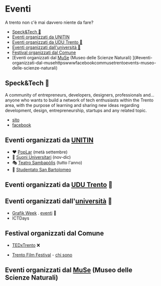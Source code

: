 # Eventi

A trento non c'è mai davvero niente da fare?

- [Speck&Tech 🐷](#specktech-)
- [Eventi organizzati da UNITIN](#eventi-organizzati-da-unitinhttpswwwfacebookcomunitintrentoevents)
- [Eventi organizzati da UDU Trento :sunrise:](#eventi-organizzati-da-udu-trentohttpswwwfacebookcomudutrentoevents-sunrise)
- [Eventi organizzati dall'università :school:](#eventi-organizzati-dalluniversit%C3%A0httpswwwfacebookcomunitrentoevents-school)
- [Festival organizzati dal Comune](#festival-organizzati-dal-comune)
- [Eventi organizzati dal [MuSe](https://www.facebook.com/musetrento/events/) (Museo delle Scienze Naturali) ](#eventi-organizzati-dal-musehttpswwwfacebookcommusetrentoevents-museo-delle-scienze-naturali)

## Speck&Tech 🐷

A community of entrepreneurs, developers, designers, professionals and... anyone who wants to build a network of tech enthusiasts within the Trento area, with the purpose of learning and sharing new ideas regarding development, design, entrepreneurship, startups and any related topic.

- [sito](https://speckand.tech/)
- [facebook](https://www.facebook.com/speckandtech/)

## Eventi organizzati da [UNITIN](https://www.facebook.com/unitintrento/events/)

- :heart: [PopLar](https://www.facebook.com/poplartrento/) (metà settembre)
- :guitar: [Suoni Universitari](https://www.facebook.com/suoniuniv/) (nov-dic)
- :performing_arts: [Teatro Sambapòlis](https://www.facebook.com/pg/TeatroSanbapolis/events/) (tutto l'anno)
- :tropical_drink: [Studentato San Bartolomeo](https://www.facebook.com/pg/SanbaTrento/events/)

## Eventi organizzati da [UDU Trento](https://www.facebook.com/udutrento/events/) :sunrise:

## Eventi organizzati dall'[università](https://www.facebook.com/UniTrento/events/) :school:

- [Grafik Week](https://www.facebook.com/grafikweek/) . [eventi](https://www.facebook.com/grafikweek/events/) :man:
- ICTDays

## Festival organizzati dal Comune

- [TEDxTrento](https://www.facebook.com/TEDxTrento/events/) ❌

- [Trento Film Festival](https://www.facebook.com/trentofestival/events/
) - [chi sono](https://www.facebook.com/pg/trentofestival/about/)

## Eventi organizzati dal [MuSe](https://www.facebook.com/musetrento/events/) (Museo delle Scienze Naturali)
